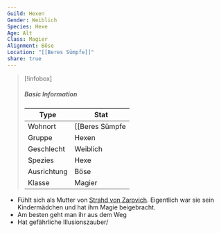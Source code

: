 ```yaml
---
Guild: Hexen
Gender: Weiblich
Species: Hexe
Age: Alt
Class: Magier
Alignment: Böse
Location: "[[Beres Sümpfe]]"
share: true
---
```


<!-- QueryToSerialize: -->
>[!infobox]
>##### Basic Information
>Type | Stat |
>----  | ----  |
> Wohnort | [[Beres Sümpfe|Beres Sümpfe]]  |
> Gruppe | Hexen |
> Geschlecht | Weiblich |
> Spezies | Hexe |
> Ausrichtung | Böse |
> Klasse | Magier |
<!-- SerializedQuery END -->

- Fühlt sich als Mutter von [Strahd von Zarovich](Strahd%20von%20Zarovich.md). Eigentlich war sie sein Kindermädchen und hat ihm Magie beigebracht.
- Am besten geht man ihr aus dem Weg
- Hat gefährliche Illusionszauber/